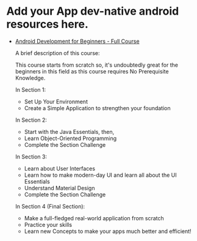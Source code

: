 # Add your App dev-native android resources here.

- [Android Development for Beginners - Full Course](https://www.youtube.com/watch?v=fis26HvvDII)
  
  A brief description of this course:

  This course starts from scratch so, it's undoubtedly great for the beginners in this field as this course requires No Prerequisite Knowledge.

  In Section 1:
  - Set Up Your Environment 
  - Create a Simple Application to strengthen your foundation

  In Section 2:
  - Start with the Java Essentials, then,
  - Learn Object-Oriented Programming
  - Complete the Section Challenge

  In Section 3: 
  - Learn about User Interfaces
  - Learn how to make modern-day UI and learn all about the UI Essentials
  - Understand Material Design
  - Complete the Section Challenge

  In Section 4 (Final Section):
  - Make a full-fledged real-world application from scratch
  - Practice your skills
  - Learn new Concepts to make your apps much better and efficient!

